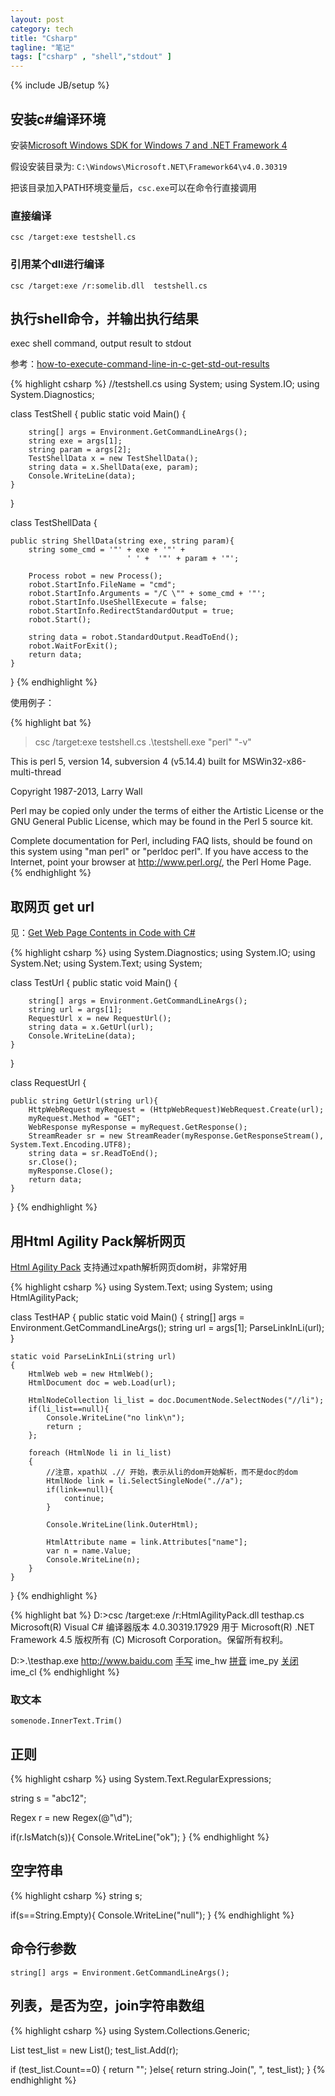 ```yaml
---
layout: post
category: tech
title: "Csharp"
tagline: "笔记"
tags: ["csharp" , "shell","stdout" ] 
---
```

{% include JB/setup %}

## 安装c#编译环境

安装[Microsoft Windows SDK for Windows 7 and .NET Framework 4](http://www.microsoft.com/en-us/download/confirmation.aspx?id=8279)

假设安装目录为: ``C:\Windows\Microsoft.NET\Framework64\v4.0.30319``

把该目录加入PATH环境变量后，``csc.exe``可以在命令行直接调用

### 直接编译

``csc /target:exe testshell.cs``

###  引用某个dll进行编译

``csc /target:exe /r:somelib.dll  testshell.cs``

## 执行shell命令，并输出执行结果

exec shell command, output result to stdout

参考：[how-to-execute-command-line-in-c-get-std-out-results](http://stackoverflow.com/questions/206323/how-to-execute-command-line-in-c-get-std-out-results)

{% highlight csharp %}
//testshell.cs
using System;
using System.IO;
using System.Diagnostics;

class TestShell {
    public static void Main()
    {

        string[] args = Environment.GetCommandLineArgs();
        string exe = args[1];
        string param = args[2];
        TestShellData x = new TestShellData();
        string data = x.ShellData(exe, param);
        Console.WriteLine(data);
    }
}

class TestShellData
{

    public string ShellData(string exe, string param){
        string some_cmd = '"' + exe + '"' +
                              ' ' +  '"' + param + '"'; 

        Process robot = new Process();
        robot.StartInfo.FileName = "cmd";
        robot.StartInfo.Arguments = "/C \"" + some_cmd + '"';
        robot.StartInfo.UseShellExecute = false;
        robot.StartInfo.RedirectStandardOutput = true;
        robot.Start();    
        
        string data = robot.StandardOutput.ReadToEnd();
        robot.WaitForExit();
        return data;
    }
}
{% endhighlight %}

使用例子：

{% highlight bat %}
> csc /target:exe testshell.cs
> .\testshell.exe "perl" "-v"

This is perl 5, version 14, subversion 4 (v5.14.4) built for MSWin32-x86-multi-thread

Copyright 1987-2013, Larry Wall

Perl may be copied only under the terms of either the Artistic License or the
GNU General Public License, which may be found in the Perl 5 source kit.

Complete documentation for Perl, including FAQ lists, should be found on
this system using "man perl" or "perldoc perl".  If you have access to the
Internet, point your browser at http://www.perl.org/, the Perl Home Page.
{% endhighlight %}

## 取网页 get url

见：[Get Web Page Contents in Code with C#](http://www.tech-recipes.com/rx/1954/get_web_page_contents_in_code_with_csharp/)

{% highlight csharp %}
using System.Diagnostics;
using System.IO;
using System.Net;
using System.Text; 
using System;

class TestUrl {
    public static void Main()
    {

        string[] args = Environment.GetCommandLineArgs();
        string url = args[1];
        RequestUrl x = new RequestUrl();
        string data = x.GetUrl(url);
        Console.WriteLine(data);
    }
}

class RequestUrl
{

    public string GetUrl(string url){
        HttpWebRequest myRequest = (HttpWebRequest)WebRequest.Create(url);
        myRequest.Method = "GET";
        WebResponse myResponse = myRequest.GetResponse();
        StreamReader sr = new StreamReader(myResponse.GetResponseStream(), System.Text.Encoding.UTF8);
        string data = sr.ReadToEnd();
        sr.Close();
        myResponse.Close();
        return data;
    }
}
{% endhighlight %}

## 用Html Agility Pack解析网页

[Html Agility Pack](http://htmlagilitypack.codeplex.com/) 支持通过xpath解析网页dom树，非常好用

{% highlight csharp %}
using System.Text; 
using System;
using HtmlAgilityPack;

class TestHAP {
    public static void Main()
    {
        string[] args = Environment.GetCommandLineArgs();
        string url = args[1];
        ParseLinkInLi(url);
    }

    static void ParseLinkInLi(string url)
    {
        HtmlWeb web = new HtmlWeb();
        HtmlDocument doc = web.Load(url);

        HtmlNodeCollection li_list = doc.DocumentNode.SelectNodes("//li");
        if(li_list==null){ 
            Console.WriteLine("no link\n");
            return ;
        };

        foreach (HtmlNode li in li_list)
        {
            //注意，xpath以 .// 开始，表示从li的dom开始解析，而不是doc的dom
            HtmlNode link = li.SelectSingleNode(".//a");
            if(link==null){ 
                continue; 
            }

            Console.WriteLine(link.OuterHtml);

            HtmlAttribute name = link.Attributes["name"];
            var n = name.Value;
            Console.WriteLine(n);
        }
    }
}
{% endhighlight %}


{% highlight bat %}
D:\>csc /target:exe /r:HtmlAgilityPack.dll testhap.cs
Microsoft(R) Visual C# 编译器版本 4.0.30319.17929
用于 Microsoft(R) .NET Framework 4.5
版权所有 (C) Microsoft Corporation。保留所有权利。


D:\>.\testhap.exe http://www.baidu.com
<a href="#" name="ime_hw">手写</a>
ime_hw
<a href="#" name="ime_py">拼音</a>
ime_py
<a href="#" name="ime_cl">关闭</a>
ime_cl
{% endhighlight %}

### 取文本

``somenode.InnerText.Trim()``

##  正则

{% highlight csharp %}
using System.Text.RegularExpressions;

string s = "abc12";

Regex r = new Regex(@"\d");

if(r.IsMatch(s)){
    Console.WriteLine("ok");
}
{% endhighlight %}

## 空字符串

{% highlight csharp %}
string s;

if(s==String.Empty){
    Console.WriteLine("null");
}
{% endhighlight %}

## 命令行参数

``string[] args = Environment.GetCommandLineArgs();``

## 列表，是否为空，join字符串数组

{% highlight csharp %}
using System.Collections.Generic;

List<string> test_list = new List<string>();
test_list.Add(r);

if (test_list.Count==0) {
    return "";
}else{
    return string.Join(", ", test_list);
}
{% endhighlight %}
